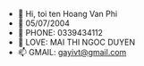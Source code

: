 - 👋 Hi, toi ten Hoang Van Phi
- 👀 05/07/2004
- 🌱 PHONE: 0339434112
- 💞️ LOVE: MAI THI NGOC DUYEN
- 📫 GMAIL: gayivt@gmail.com

<!---
Phi574/Phi574 is a ✨ special ✨ repository because its `README.md` (this file) appears on your GitHub profile.
You can click the Preview link to take a look at your changes.
--->
